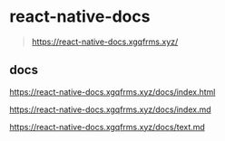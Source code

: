 # react-native-docs

> https://react-native-docs.xgqfrms.xyz/


## docs

https://react-native-docs.xgqfrms.xyz/docs/index.html

https://react-native-docs.xgqfrms.xyz/docs/index.md

https://react-native-docs.xgqfrms.xyz/docs/text.md

